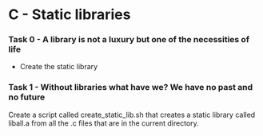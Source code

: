 # C - Static libraries

### Task 0 - A library is not a luxury but one of the necessities of life
+ Create the static library
### Task 1 -  Without libraries what have we? We have no past and no future
Create a script called create_static_lib.sh that creates a static library
called liball.a from all the .c files that are in the current directory.
